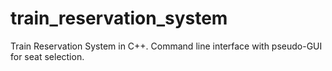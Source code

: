 # train_reservation_system
Train Reservation System in C++. Command line interface with pseudo-GUI for seat selection.
